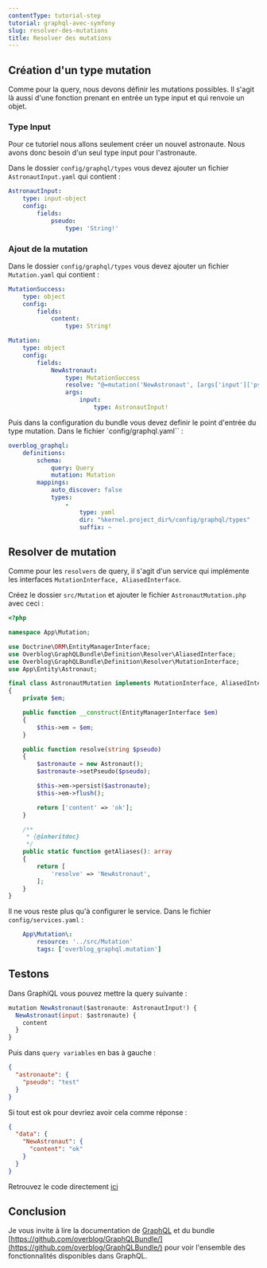 ```yaml
---
contentType: tutorial-step
tutorial: graphql-avec-symfony
slug: resolver-des-mutations
title: Resolver des mutations
---
```

## Création d'un type mutation

Comme pour la query, nous devons définir les mutations possibles. Il s'agit là aussi d'une fonction prenant en entrée un type input et qui renvoie un objet.

### Type Input

Pour ce tutoriel nous allons seulement créer un nouvel astronaute. Nous avons donc besoin d'un seul type input pour l'astronaute.

Dans le dossier `config/graphql/types` vous devez ajouter un fichier `AstronautInput.yaml` qui contient :

```yaml
AstronautInput:
    type: input-object
    config:
        fields:
            pseudo:
                type: 'String!'
```

### Ajout de la mutation

Dans le dossier `config/graphql/types` vous devez ajouter un fichier `Mutation.yaml` qui contient :

```yaml
MutationSuccess:
    type: object
    config:
        fields:
            content:
                type: String!

Mutation:
    type: object
    config:
        fields:
            NewAstronaut:
                type: MutationSuccess
                resolve: "@=mutation('NewAstronaut', [args['input']['pseudo']])"
                args:
                    input:
                        type: AstronautInput!
```

Puis dans la configuration du bundle vous devez definir le point d'entrée du type mutation. Dans le fichier `config/graphql.yaml`` :

```yaml
overblog_graphql:
    definitions:
        schema:
            query: Query
            mutation: Mutation
        mappings:
            auto_discover: false
            types:
                -
                    type: yaml
                    dir: "%kernel.project_dir%/config/graphql/types"
                    suffix: ~
```

## Resolver de mutation

Comme pour les `resolvers` de query, il s'agit d'un service qui implémente les interfaces `MutationInterface, AliasedInterface`.

Créez le dossier `src/Mutation` et ajouter le fichier `AstronautMutation.php` avec ceci :

```php
<?php

namespace App\Mutation;

use Doctrine\ORM\EntityManagerInterface;
use Overblog\GraphQLBundle\Definition\Resolver\AliasedInterface;
use Overblog\GraphQLBundle\Definition\Resolver\MutationInterface;
use App\Entity\Astronaut;

final class AstronautMutation implements MutationInterface, AliasedInterface
{
    private $em;

    public function __construct(EntityManagerInterface $em)
    {
        $this->em = $em;
    }

    public function resolve(string $pseudo)
    {
        $astronaute = new Astronaut();
        $astronaute->setPseudo($pseudo);

        $this->em->persist($astronaute);
        $this->em->flush();

        return ['content' => 'ok'];
    }

    /**
     * {@inheritdoc}
     */
    public static function getAliases(): array
    {
        return [
            'resolve' => 'NewAstronaut',
        ];
    }
}
```
Il ne vous reste plus qu'à configurer le service. Dans le fichier `config/services.yaml` :

```yaml
    App\Mutation\:
        resource: '../src/Mutation'
        tags: ['overblog_graphql.mutation']
```

## Testons

Dans GraphiQL vous pouvez mettre la query suivante :

```javascript
mutation NewAstronaut($astronaute: AstronautInput!) {
  NewAstronaut(input: $astronaute) {
    content
  }
}
```

Puis dans `query variables` en bas à gauche :

```json
{
  "astronaute": {
    "pseudo": "test"
  }
}
```

Si tout est ok pour devriez avoir cela comme réponse :

```json
{
  "data": {
    "NewAstronaut": {
      "content": "ok"
    }
  }
}
```

Retrouvez le code directement [ici](https://github.com/duck-invaders/graphql-symfony/tree/codelabs-step5)

## Conclusion

Je vous invite à lire la documentation de [GraphQL](http://graphql.org/learn/) et du bundle [https://github.com/overblog/GraphQLBundle/](https://github.com/overblog/GraphQLBundle/) pour voir l'ensemble des fonctionnalités disponibles dans GraphQL.
